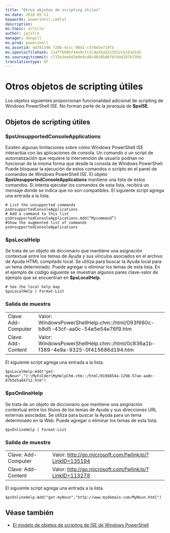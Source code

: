 ```yaml
---
title: "Otros objetos de scripting útiles"
ms.date: 2016-05-11
keywords: powershell,cmdlet
description: 
ms.topic: article
author: jpjofre
manager: dongill
ms.prod: powershell
ms.assetid: 4d781196-720b-4ccc-90d2-c570e5e719f5
ms.openlocfilehash: 114f7b60bf44e0cfc2c9e2bad223552cb141d145
ms.sourcegitcommit: c732e3ee6d2e0e9cd8c40105d6fbfd4d207b730d
translationtype: HT
---
```

# <a name="other-useful-scripting-objects"></a>Otros objetos de scripting útiles
  Los objetos siguientes proporcionan funcionalidad adicional de scripting de Windows PowerShell ISE. No forman parte de la jerarquía de **$psISE**.

## <a name="useful-scripting-objects"></a>Objetos de scripting útiles

### <a name="psunsupportedconsoleapplications"></a>$psUnsupportedConsoleApplications
 Existen algunas limitaciones sobre cómo Windows PowerShell ISE interactúa con las aplicaciones de consola. Un comando o un script de automatización que requiere la intervención de usuario podrían no funcionar de la misma forma que desde la consola de Windows PowerShell. Puede bloquear la ejecución de estos comandos o scripts en el panel de comandos de Windows PowerShell ISE. El objeto **$psUnsupportedConsoleApplications** mantiene una lista de estos comandos. Si intenta ejecutar los comandos de esta lista, recibirá un mensaje donde se indica que no son compatibles. El siguiente script agrega una entrada a la lista.

```
# List the unsupported commands
psUnsupportedConsoleApplications
# Add a command to this list
psUnsupportedConsoleApplications.Add(“Mycommand”)
#Show the augmented list of commands
psUnsupportedConsoleApplications

```

### <a name="pslocalhelp"></a>$psLocalHelp
 Se trata de un objeto de diccionario que mantiene una asignación contextual entre los temas de Ayuda y sus vínculos asociados en el archivo de Ayuda HTML compilado local. Se utiliza para buscar la Ayuda local para un tema determinado. Puede agregar o eliminar los temas de esta lista. En el ejemplo de código siguiente se muestran algunos pares clave-valor de ejemplo que se encuentran en **$psLocalHelp**.

```
# See the local help map
$psLocalHelp | Format-List

```

### <a name="sample-output"></a>Salida de muestra

|||
|-|-|
|Clave: Add-Computer|Valor: WindowsPowerShellHelp.chm::/html/093f660c-b8d5-43cf-aa0c-54e5e54e76f9.htm|
|Clave: Add-Content|Valor: WindowsPowerShellHelp.chm::/html/0c836a1b-f389-4e9a-9325-0f415686d194.htm|

 El siguiente script agrega una entrada a la lista.

```
$psLocalHelp.Add("get-myNoun","c:\MyFolder\MyHelpChm.chm::/html/0198854a-1298-57ae-aa0c-87b5e5a84712.htm")
```

### <a name="psonlinehelp"></a>$psOnlineHelp
 Se trata de un objeto de diccionario que mantiene una asignación contextual entre los títulos de los temas de Ayuda y sus direcciones URL externas asociadas. Se utiliza para buscar la Ayuda para un tema determinado en la Web. Puede agregar o eliminar los temas de esta lista.

```
$psOnlineHelp | Format-List

```

### <a name="sample-output"></a>Salida de muestra

|||
|-|-|
|Clave: Add-Computer|Valor: http://go.microsoft.com/fwlink/p/?LinkID=135194|
|Clave: Add-Content|Valor: http://go.microsoft.com/fwlink/p/?LinkID=113278|

 El siguiente script agrega una entrada a la lista.

```
$psOnlineHelp.Add("get-myNoun","http://www.mydomain.com/MyNoun.html")
```

## <a name="see-also"></a>Véase también
- [El modelo de objetos de scripting de ISE de Windows PowerShell](../../core-powershell/ise/The-Windows-PowerShell-ISE-Scripting-Object-Model.md)

  

